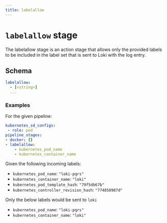 ```yaml
---
title: labelallow
---
```

# `labelallow` stage

The labelallow stage is an action stage that allows only the provided labels 
to be included in the label set that is sent to Loki with the log entry.

## Schema

```yaml
labelallow:
  - [<string>]
  ...
```

### Examples

For the given pipeline:

```yaml
kubernetes_sd_configs:
 - role: pod 
pipeline_stages:
- docker: {}    
- labelallow:
    - kubernetes_pod_name
    - kubernetes_container_name
```

Given the following incoming labels:

- `kubernetes_pod_name`: `"loki-pqrs"`
- `kubernetes_container_name`: `"loki"`
- `kubernetes_pod_template_hash`: `"79f5db67b"`
- `kubernetes_controller_revision_hash`: `"774858987d"`

Only the below labels would be sent to `loki`

- `kubernetes_pod_name`: `"loki-pqrs"`
- `kubernetes_container_name`: `"loki"`
